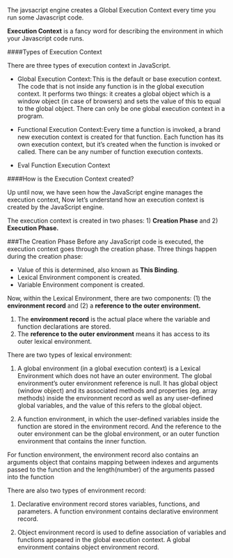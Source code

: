The javsacript engine creates a Global Execution Context every time you run some Javascript code.

**Execution Context** is a fancy word for describing the environment in which your Javascript code runs.

####Types of Execution Context

There are three types of execution context in JavaScript.

* Global Execution Context: This is the default or base execution context. The code that is not inside any function is in the global execution context. It performs two things: it creates a global object which is a window object (in case of browsers) and sets the value of this to equal to the global object. There can only be one global execution context in a program.

* Functional Execution Context: Every time a function is invoked, a brand new execution context is created for that function. Each function has its own execution context, but it’s created when the function is invoked or called. There can be any number of function execution contexts.

* Eval Function Execution Context 

####How is the Execution Context created?

Up until now, we have seen how the JavaScript engine manages the execution context, Now let’s understand how an execution context is created by the JavaScript engine.

The execution context is created in two phases: 1) **Creation Phase** and 2) **Execution Phase.**

###The Creation Phase
Before any JavaScript code is executed, the execution context goes through the creation phase. Three things happen during the creation phase:

* Value of this is determined, also known as **This Binding**.
* Lexical Environment component is created.
* Variable Environment component is created.

Now, within the Lexical Environment, there are two components: (1) the **environment record** and (2) a **reference to the outer environment.**

1. The **environment record** is the actual place where the variable and function declarations are stored.
2. The **reference to the outer environment** means it has access to its outer lexical environment.

There are two types of lexical environment:

1. A global environment (in a global execution context) is a Lexical Environment which does not have an outer environment. 
The global environment’s outer environment reference is null. It has global object (window object) and its associated methods and properties (eg. array methods) inside the environment record as well as any user-defined global variables, and the value of this refers to the global object.

2. A function environment, in which the user-defined variables inside the function are stored in the environment record. And the reference to the outer environment can be the global environment, or an outer function environment that contains the inner function.

For function environment, the environment record also contains an arguments object that contains mapping between indexes and arguments passed to the function and the length(number) of the arguments passed into the function


There are also two types of environment record:

1. Declarative environment record stores variables, functions, and parameters. A function environment contains declarative environment record.

2. Object environment record is used to define association of variables and functions appeared in the global execution context. A global environment contains object environment record.

